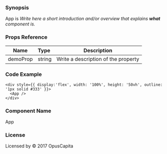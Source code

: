 ### Synopsis

App is 
*Write here a short introduction and/or overview that explains **what** component is.*

### Props Reference

| Name                           | Type                    | Description                                                 |
| ------------------------------ | :---------------------- | ----------------------------------------------------------- |
| demoProp                       | string                  | Write a description of the property                         |

### Code Example

```
<div style={{ display:'flex', width: '100%', height: '50vh', outline: '1px solid #333' }}>
  <App />
</div>
```

### Component Name

App

### License

Licensed by © 2017 OpusCapita

